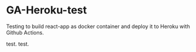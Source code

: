 # GA-Heroku-test
Testing to build react-app as docker container and deploy it to Heroku with Github Actions.

test.
test.
